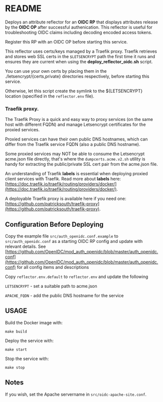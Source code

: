 # README

Deploys an attribute reflector for an **OIDC RP** that displays attributes release by the **OIDC OP** after successful authenication. This reflector is useful for troubleshooting OIDC claims including decoding encoded access tokens.

Register this RP with an OIDC OP before starting this service.

This reflector uses certs/keys managed by a Traefik proxy.
Traefik retrieves and stores web SSL certs in the ```$LETSENCRYPT``` path the first time it runs and ensures they are current when using the **deploy_reflector_oidc.sh** script.

You can use your own certs by placing them in the ./letsencrypt/{certs,private} directories respectively, before starting this service.

Otherwise, let this script create the symlink to the ${LETSENCRYPT} location (specified in the ```reflector.env``` file).

### Traefik proxy.
The Traefik Proxy is a quick and easy way to proxy services (on the same host with different FQDN) and manage Letsencrypt certificates for the proxied services.

Proxied services can have their own public DNS hostnames, which can differ from the Traefik service FQDN (also a public DNS hostname).

Some proxied services may NOT be able to consume the Letsencrypt acme.json file directly, that's where the ```dumpcerts.acme.v2.sh``` utility is handy for extracting the public/private SSL cert pair from the acme.json file.

An understanding of Traefik **labels** is essential when deploying proxied client services with Traefik.
Read more about **labels** here: [https://doc.traefik.io/traefik/routing/providers/docker/](https://doc.traefik.io/traefik/routing/providers/docker/).

A deployable Traefik proxy is available here if you need one:
[https://github.com/patricksouth/traefik-proxy](https://github.com/patricksouth/traefik-proxy).

## Configuration Before Deploying

Copy the example file ```src/auth_openidc.conf.example``` to ```src/auth_openidc.conf``` as a starting OIDC RP config and update with relevant details.
See [https://github.com/OpenIDC/mod_auth_openidc/blob/master/auth_openidc.conf](https://github.com/OpenIDC/mod_auth_openidc/blob/master/auth_openidc.conf)
for all config items and descriptions

Copy ```reflector.env.default``` to ```reflector.env``` and update the following

```LETSENCRYPT``` - set a suitable path to acme.json

```APACHE_FQDN``` - add the public DNS hostname for the service

## USAGE

Build the Docker image with: 

```
make build
```

Deploy the service with:

```
make start
```
Stop the service with:
```
make stop
```

## Notes

If you wish, set the Apache servername in ```src/oidc-apache-site.conf```.
